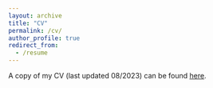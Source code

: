 ```yaml
---
layout: archive
title: "CV"
permalink: /cv/
author_profile: true
redirect_from:
  - /resume
---
```


A copy of my CV (last updated 08/2023) can be found [here](https://francescacrucinio.github.io/files/cv.pdf).
